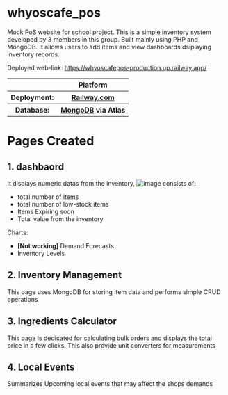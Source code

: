 # whyoscafe_pos
Mock PoS website for school project.
This is a simple inventory system developed by
3 members in this group. Built mainly using PHP and MongoDB.
It allows users to add items and view dashboards dsiplaying inventory records.

Deployed web-link:
https://whyoscafepos-production.up.railway.app/

<table>
  <tr>
    <th>
    </th>
    <th>
    Platform
    </th>
  </tr>
  <tr>
    <th>
    Deployment: 
    </th>
    <th>
    <a href="https://railway.com/">Railway.com</a>
    </th>
    
  </tr>
  <tr>
    <th>
    Database: 
    </th>
    <th>
    <a href="https://www.mongodb.com" >MongoDB</a> via Atlas
    </th>
  </tr>
</table>
 



# Pages Created
## 1. dashbaord
It displays numeric datas from the inventory,
![image](https://github.com/user-attachments/assets/c5c56112-8277-4834-8acc-76bc1d42ee25)
consists of: 
- total number of items
- total number of low-stock items
- Items Expiring soon
- Total value from the inventory

Charts:
- <b>[Not working]</b> Demand Forecasts
- Inventory Levels



## 2. Inventory Management
This page uses MongoDB for storing item data and performs simple CRUD operations

## 3. Ingredients Calculator
This page is dedicated for calculating bulk orders and displays the total price in a few clicks. This also provide unit converters for measurements

## 4. Local Events
Summarizes Upcoming local events that may affect the shops demands
